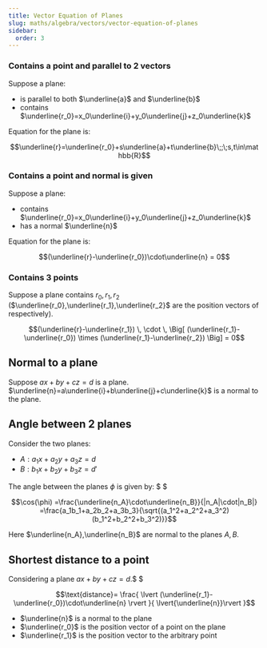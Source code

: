 ```yaml
---
title: Vector Equation of Planes
slug: maths/algebra/vectors/vector-equation-of-planes
sidebar:
  order: 3
---
```


### Contains a point and parallel to 2 vectors

Suppose a plane:

- is parallel to both $\underline{a}$ and $\underline{b}$
- contains $\underline{r_0}=x_0\underline{i}+y_0\underline{j}+z_0\underline{k}$

Equation for the plane is:

```math
\underline{r}=\underline{r_0}+s\underline{a}+t\underline{b}\;;\;s,t\in\mathbb{R}
```

### Contains a point and normal is given

Suppose a plane:

- contains $\underline{r_0}=x_0\underline{i}+y_0\underline{j}+z_0\underline{k}$
- has a normal $\underline{n}$

Equation for the plane is:

```math
(\underline{r}-\underline{r_0})\cdot\underline{n} = 0
```

### Contains 3 points

Suppose a plane contains $r_0,r_1,r_2$
($\underline{r_0},\underline{r_1},\underline{r_2}$ are the position vectors of
respectively).

```math
(\underline{r}-\underline{r_1})
\,
\cdot
\,
\Big[
    (\underline{r_1}-\underline{r_0})
    \times
    (\underline{r_1}-\underline{r_2})
\Big] = 0
```

## Normal to a plane

Suppose $ax+by+cz=d$ is a plane.
$\underline{n}=a\underline{i}+b\underline{j}+c\underline{k}$ is a normal to the
plane.

## Angle between 2 planes

Consider the two planes:

- $A: a_1x+a_2y+a_3z=d$
- $B: b_1x+b_2y+b_3z=d'$

The angle between the planes $\phi$ is given by: $ $

```math
\cos(\phi)
=\frac{\underline{n_A}\cdot\underline{n_B}}{|n_A|\cdot|n_B|}
=\frac{a_1b_1+a_2b_2+a_3b_3}{\sqrt{(a_1^2+a_2^2+a_3^2)(b_1^2+b_2^2+b_3^2)}}
```

Here $\underline{n_A},\underline{n_B}$ are normal to the planes $A,B$.

## Shortest distance to a point

Considering a plane $ax+by+cz=d$.$ $

```math
\text{distance}=
\frac{
\lvert
(\underline{r_1}-\underline{r_0})\cdot\underline{n}
\rvert
}{
\lvert{\underline{n}}\rvert
}
```

- $\underline{n}$ is a normal to the plane
- $\underline{r_0}$ is the position vector of a point on the plane
- $\underline{r_1}$ is the position vector to the arbitrary point
